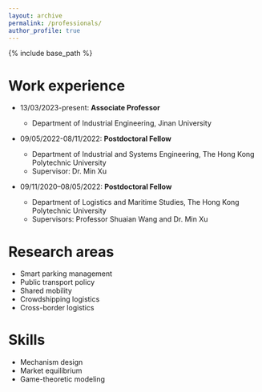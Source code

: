 ```yaml
---
layout: archive
permalink: /professionals/
author_profile: true
---
```


{% include base_path %}

Work experience
======
* 13/03/2023-present:  **Associate Professor**
  * Department of Industrial Engineering, Jinan University

* 09/05/2022-08/11/2022:  **Postdoctoral Fellow**
  * Department of Industrial and Systems Engineering, The Hong Kong Polytechnic University
  * Supervisor: Dr. Min Xu

* 09/11/2020–08/05/2022:  **Postdoctoral Fellow**
  * Department of Logistics and Maritime Studies, The Hong Kong Polytechnic University
  * Supervisors: Professor Shuaian Wang and Dr. Min Xu

Research areas
======
* Smart parking management
* Public transport policy
* Shared mobility
* Crowdshipping logistics
* Cross-border logistics

Skills
======
* Mechanism design
* Market equilibrium 
* Game-theoretic modeling
